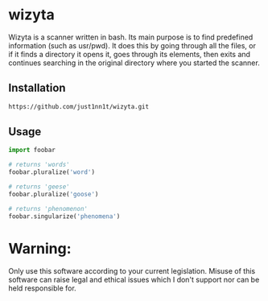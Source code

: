 # wizyta
Wizyta is a scanner written in bash. Its main purpose is to find predefined information (such as usr/pwd). It does this by going through all the files, or if it finds a directory it opens it, goes through its elements, then exits and continues searching in the original directory where you started the scanner.

## Installation

```bash
https://github.com/just1nn1t/wizyta.git
```

## Usage

```python
import foobar

# returns 'words'
foobar.pluralize('word')

# returns 'geese'
foobar.pluralize('goose')

# returns 'phenomenon'
foobar.singularize('phenomena')
```
# Warning:
Only use this software according to your current legislation. Misuse of this software can raise legal and ethical issues which I don't support nor can be held responsible for.
